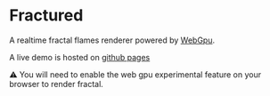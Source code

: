 # Fractured

A realtime fractal flames renderer powered by [WebGpu](https://github.com/gpuweb/gpuweb).

A live demo is hosted on [github pages](https://reimua.github.io/Fractured/)

⚠️ You will need to enable the web gpu experimental feature on your browser to render fractal.

